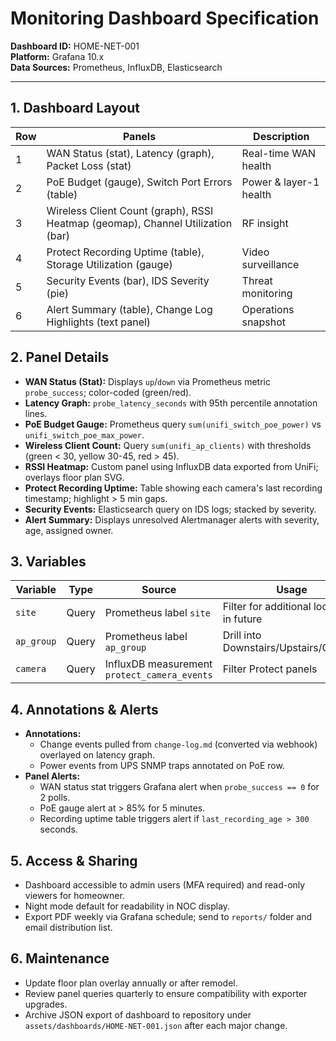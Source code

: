 # Monitoring Dashboard Specification
**Dashboard ID:** HOME-NET-001  \
**Platform:** Grafana 10.x  \
**Data Sources:** Prometheus, InfluxDB, Elasticsearch

---

## 1. Dashboard Layout
| Row | Panels | Description |
| --- | --- | --- |
| 1 | WAN Status (stat), Latency (graph), Packet Loss (stat) | Real-time WAN health |
| 2 | PoE Budget (gauge), Switch Port Errors (table) | Power & layer-1 health |
| 3 | Wireless Client Count (graph), RSSI Heatmap (geomap), Channel Utilization (bar) | RF insight |
| 4 | Protect Recording Uptime (table), Storage Utilization (gauge) | Video surveillance |
| 5 | Security Events (bar), IDS Severity (pie) | Threat monitoring |
| 6 | Alert Summary (table), Change Log Highlights (text panel) | Operations snapshot |

## 2. Panel Details
- **WAN Status (Stat):** Displays `up`/`down` via Prometheus metric `probe_success`; color-coded (green/red).
- **Latency Graph:** `probe_latency_seconds` with 95th percentile annotation lines.
- **PoE Budget Gauge:** Prometheus query `sum(unifi_switch_poe_power)` vs `unifi_switch_poe_max_power`.
- **Wireless Client Count:** Query `sum(unifi_ap_clients)` with thresholds (green < 30, yellow 30-45, red > 45).
- **RSSI Heatmap:** Custom panel using InfluxDB data exported from UniFi; overlays floor plan SVG.
- **Protect Recording Uptime:** Table showing each camera's last recording timestamp; highlight > 5 min gaps.
- **Security Events:** Elasticsearch query on IDS logs; stacked by severity.
- **Alert Summary:** Displays unresolved Alertmanager alerts with severity, age, assigned owner.

## 3. Variables
| Variable | Type | Source | Usage |
| --- | --- | --- | --- |
| `site` | Query | Prometheus label `site` | Filter for additional locations in future |
| `ap_group` | Query | Prometheus label `ap_group` | Drill into Downstairs/Upstairs/Outdoor |
| `camera` | Query | InfluxDB measurement `protect_camera_events` | Filter Protect panels |

## 4. Annotations & Alerts
- **Annotations:**
  - Change events pulled from `change-log.md` (converted via webhook) overlayed on latency graph.
  - Power events from UPS SNMP traps annotated on PoE row.
- **Panel Alerts:**
  - WAN status stat triggers Grafana alert when `probe_success == 0` for 2 polls.
  - PoE gauge alert at > 85% for 5 minutes.
  - Recording uptime table triggers alert if `last_recording_age > 300` seconds.

## 5. Access & Sharing
- Dashboard accessible to admin users (MFA required) and read-only viewers for homeowner.
- Night mode default for readability in NOC display.
- Export PDF weekly via Grafana schedule; send to `reports/` folder and email distribution list.

## 6. Maintenance
- Update floor plan overlay annually or after remodel.
- Review panel queries quarterly to ensure compatibility with exporter upgrades.
- Archive JSON export of dashboard to repository under `assets/dashboards/HOME-NET-001.json` after each major change.

